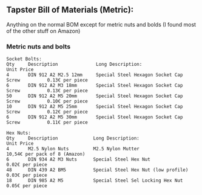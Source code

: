 ## Tapster Bill of Materials (Metric):

Anything on the normal BOM except for metric nuts and bolds (I found most of the other stuff on Amazon)


### Metric nuts and bolts
    Socket Bolts:
    Qty     Description              Long Description:                               Unit Price
    4       DIN 912 A2 M2.5 12mm     Special Steel Hexagon Socket Cap Screw          0.13€ per piece
    6       DIN 912 A2 M3 18mm       Special Steel Hexagon Socket Cap Screw          0.13€ per piece
    50      DIN 912 A2 M5 20mm       Special Steel Hexagon Socket Cap Screw          0.10€ per piece
    10      DIN 912 A2 M5 25mm       Special Steel Hexagon Socket Cap Screw          0.12€ per piece
    6       DIN 912 A2 M5 30mm       Special Steel Hexagon Socket Cap Screw          0.11€ per piece

    Hex Nuts:
    Qty     Description             Long Description:                                       Unit Price
    4       M2.5 Nylon Nuts         M2.5 Nylon Mutter                                       10,54€ per pack of 8 (Amazon)
    6       DIN 934 A2 M3 Nuts      Special Steel Hex Nut                                   0.02€ per piece
    48      DIN 439 A2 BM5          Special Steel Hex Nut (low profile)                     0.03€ per piece
    18      DIN 985 A2 M5           Special Steel Sel Locking Hex Nut                       0.05€ per piece

